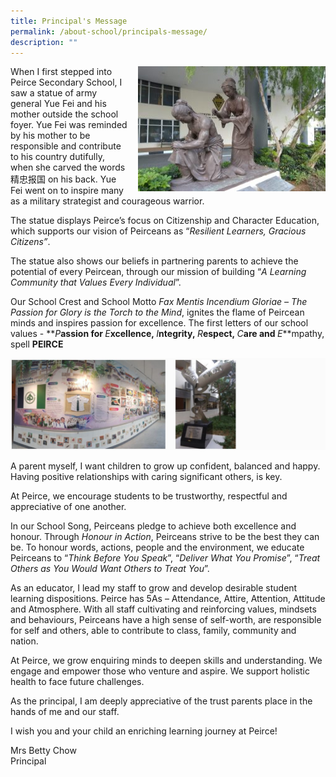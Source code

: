 ```yaml
---
title: Principal's Message
permalink: /about-school/principals-message/
description: ""
---
```


<img src="/images/Yue-Fei-300x225.jpg" style="width:300px;height:200px;margin-left:15px;" align="right">

When I first stepped into Peirce Secondary School, I saw a statue of army general Yue Fei and his mother outside the school foyer. Yue Fei was reminded by his mother to be responsible and contribute to his country dutifully, when she carved the words 精忠报国 on his back. Yue Fei went on to inspire many as a military strategist and courageous warrior.

The statue displays Peirce’s focus on Citizenship and Character Education, which supports our vision of Peirceans as “_Resilient Learners, Gracious Citizens”_.

The statue also shows our beliefs in partnering parents to achieve the potential of every Peircean, through our mission of building “_A Learning Community that Values Every Individual_”.

Our School Crest and School Motto&nbsp;_Fax Mentis Incendium Gloriae – The Passion for Glory is the Torch to the Mind_, ignites the flame of Peircean minds and inspires passion for excellence. The first letters of our school values -&nbsp;**_P_**assion for&nbsp;**_E_**xcellence,&nbsp;**_I_**ntegrity,&nbsp;**_R_**espect,&nbsp;**_C_**are and&nbsp;**_E_**mpathy, spell&nbsp;**PEIRCE**

![](/images/principalsmessage.jpg)

A parent myself, I want children to grow up confident, balanced and happy. Having positive relationships with caring significant others, is key.&nbsp;

At Peirce, we encourage students to be trustworthy, respectful and appreciative of one another.&nbsp;

In our School Song, Peirceans pledge to achieve both excellence and honour. Through&nbsp;_Honour in Action_, Peirceans strive to be the best they can be. To honour words, actions, people and the environment, we educate Peirceans to “_Think Before You Speak_”, “_Deliver What You Promise_”, “_Treat Others as You Would Want Others to Treat You_”.&nbsp;

As an educator, I lead my staff to grow and develop desirable student learning dispositions. Peirce has 5As – Attendance, Attire, Attention, Attitude and Atmosphere. With all staff cultivating and reinforcing values, mindsets and behaviours, Peirceans have a high sense of self-worth, are responsible for self and others, able to contribute to class, family, community and nation.

At Peirce, we grow enquiring minds to deepen skills and understanding. We engage and empower those who venture and aspire. We support holistic health to face future challenges.&nbsp;

As the principal, I am deeply appreciative of the trust parents place in the hands of me and our staff.&nbsp;

I wish you and your child an enriching learning journey at Peirce!&nbsp;

Mrs Betty Chow   
Principal